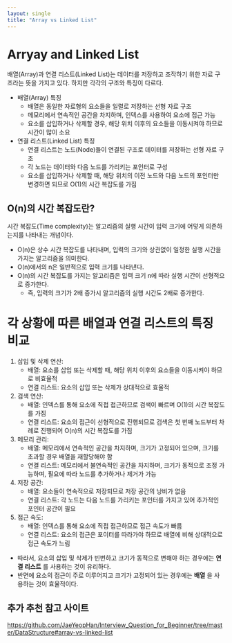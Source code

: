 ```yaml
---
layout: single
title: "Array vs Linked List"
---
```


# Arryay and Linked List
배열(Array)과 연결 리스트(Linked List)는 데이터를 저장하고 조작하기 위한 자료 구조라는 뜻을 가지고 있다. 하지만 각각의 구조와 특징이 다르다.
-  배열(Array) 특징
    - 배열은 동일한 자료형의 요소들을 일렬로 저장하는 선형 자료 구조
    - 메모리에서 연속적인 공간을 차지하며, 인덱스를 사용하여 요소에 접근 가능
    - 요소를 삽입하거나 삭제할 경우, 해당 위치 이후의 요소들을 이동시켜야 하므로 시간이 많이 소요
- 연결 리스트(Linked List) 특징
    - 연결 리스트는 노드(Node)들이 연결된 구조로 데이터를 저장하는 선형 자료 구조
    - 각 노드는 데이터와 다음 노드를 가리키는 포인터로 구성
    - 요소를 삽입하거나 삭제할 때, 해당 위치의 이전 노드와 다음 노드의 포인터만 변경하면 되므로 O(1)의 시간 복잡도를 가짐


## O(n)의 시간 복잡도란?
시간 복잡도(Time complexity)는 알고리즘의 실행 시간이 입력 크기에 어덯게 의존하는지를 나타내는 개념이다.

 - O(n)은 상수 시간 복잡도를 나타내며, 입력의 크기와 상관없이 일정한 실행 시간을 가지는 알고리즘을 의미한다.
 - O(n)에서의 n은 일반적으로 입력 크기를 나타낸다.
 - O(n)의 시간 복잡도를 가지는 알고리즘은 입력 크기 n에 따라 실행 시간이 선형적으로 증가한다.
    - 즉, 입력의 크기가 2배 증가시 알고리즘의 실행 시간도 2배로 증가한다.

# 각 상황에 따른 배열과 연결 리스트의 특징 비교
1. 삽입 및 삭제 연산:
    - 배열: 요소를 삽입 또는 삭제할 때, 해당 위치 이후의 요소들을 이동시켜야 하므로 비효율적
    - 연결 리스트: 요소의 삽입 또는 삭제가 상대적으로 효율적
2. 검색 연산: 
    - 배열: 인덱스를 통해 요소에 직접 접근하므로 검색이 빠르며 O(1)의 시간 복잡도를 가짐
    - 연결 리스트: 요소의 접근이 선형적으로 진행되므로 검색은 첫 번째 노드부터 차례로 진행되어 O(n)의 시간 복잡도를 가짐
3. 메모리 관리:
    - 배열: 메모리에서 연속적인 공간을 차지하며, 크기가 고정되어 있으며, 크기를 초과할 경우 배열을 재할당해야 함
    - 연결 리스트: 메모리에서 불연속적인 공간을 차지하며, 크기가 동적으로 조정 가능하며, 필요에 따라 노드를 추가하거나 제거가 가능
4. 저장 공간:
    - 배열: 요소들이 연속적으로 저장되므로 저장 공간의 낭비가 없음
    - 연결 리스트: 각 노드는 다음 노드를 가리키는 포인터를 가지고 있어 추가적인 포인터 공간이 필요
5. 접근 속도:
    - 배열: 인덱스를 통해 요소에 직접 접근하므로 접근 속도가 빠름
    - 연결 리스트: 요소의 접근은 포이터를 따라가야 하므로 배열에 비해 상대적으로 접근 속도가 느림

- 따라서, 요소의 삽입 및 삭제가 빈번하고 크기가 동적으로 변해야 하는 경우에는 __연결 리스트__ 를 사용하는 것이 유리하다.
- 반면에 요소의 접근이 주로 이루어지고 크기가 고정되어 있는 경우에는 __배열__ 을 사용하는 것이 효율적이다.

## 추가 추천 참고 사이트
https://github.com/JaeYeopHan/Interview_Question_for_Beginner/tree/master/DataStructure#array-vs-linked-list